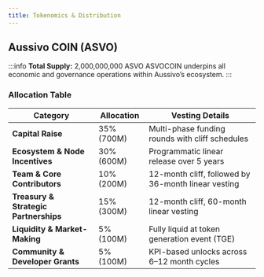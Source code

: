```yaml
---
title: Tokenomics & Distribution
---
```


## Aussivo COIN (ASVO)

:::info **Total Supply:** 2,000,000,000 ASVO
ASVOCOIN underpins all economic and governance operations within Aussivo’s ecosystem.
:::

### Allocation Table

| **Category**                      | **Allocation** | **Vesting Details**                                      |
|----------------------------------|----------------|----------------------------------------------------------|
| **Capital Raise**                | 35% (700M)     | Multi-phase funding rounds with cliff schedules          |
| **Ecosystem & Node Incentives**  | 30% (600M)     | Programmatic linear release over 5 years                 |
| **Team & Core Contributors**     | 10% (200M)     | 12-month cliff, followed by 36-month linear vesting      |
| **Treasury & Strategic Partnerships** | 15% (300M) | 12-month cliff, 60-month linear vesting                  |
| **Liquidity & Market-Making**    | 5% (100M)      | Fully liquid at token generation event (TGE)             |
| **Community & Developer Grants** | 5% (100M)      | KPI-based unlocks across 6–12 month cycles               |
